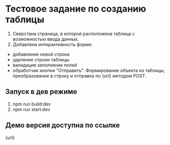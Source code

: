 # Тестовое задание по созданию таблицы

1. Сверстана страница, в которой расположена таблица с возможностью ввода данных.
2. Добавлена интерактивность форме:
  - добавление новой строки
  - удаление строки таблицы
  - валидация заполнения полей
  - обработчик кнопки "Отправить". Формирование объекта из таблицы, преобразование в строку и отправка по {url} методом POST.


## Запуск в дев режиме

1. npm run build:dev
2. npm run start:dev
    
## Демо версия доступна по ссылке

{url}